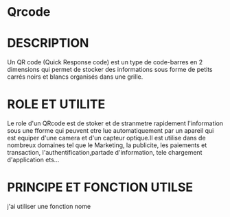# Qrcode

# DESCRIPTION
Un QR code (Quick Response code) est un type de code-barres en 2 dimensions qui permet de stocker des informations sous forme de petits carrés noirs et blancs organisés dans une grille.

# ROLE ET UTILITE 

Le role d'un QRcode est de stoker et de stranmetre rapidement l'information sous une fforme qui peuvent etre lue automatiquement par un apareil qui est equiper d'une camera et d'un capteur optique.Il est utilise dans de nombreux domaines tel que le Marketing, la publicite, les paiements et transaction, l'authentification,partade d'information, tele chargement d'application ets...

# PRINCIPE ET FONCTION UTILSE

j'ai utiliser une fonction nome